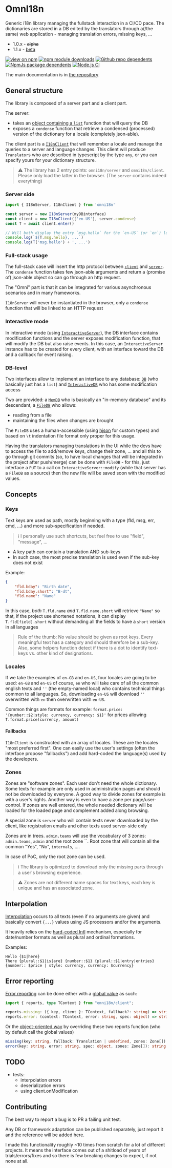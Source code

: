 # OmnI18n

Generic i18n library managing the fullstack interaction in a CI/CD pace. The dictionaries are stored in a DB edited by the translators through a(/the same) web application - managing translation errors, missing keys, ...

- 1.0.x - ~~alpha~~
- 1.1.x - [beta](https://www.youtube.com/watch?v=1gSZfX91zYk)

[![view on npm](https://badgen.net/npm/v/omni18n)](https://www.npmjs.org/package/omni18n)
[![npm module downloads](https://badgen.net/npm/dt/omni18n)](https://www.npmjs.org/package/omni18n)
[![Github repo dependents](https://badgen.net/github/dependents-repo/emedware/omni18n)](https://github.com/emedware/omni18n/network/dependents?dependent_type=REPOSITORY)
[![NpmJs package dependents](https://badgen.net/github/dependents-pkg/emedware/omni18n)](https://github.com/emedware/omni18n/network/dependents?dependent_type=PACKAGE)
[![Node.js CI](https://github.com/emedware/omni18n/actions/workflows/node.js.yml/badge.svg)](https://github.com/emedware/omni18n/actions/workflows/node.js.yml)

<!-- [![Coverage Status](https://coveralls.io/repos/github/emedware/omni18n/badge.svg)](https://coveralls.io/github/emedware/omni18n) -->

<!-- https://www.npmjs.com/package/country-code-to-flag-emoji -->

The main documentation is in [the repository](./docs/README.md)

## General structure

The library is composed of a server part and a client part.

The server:

- takes an [object containing a `list`](./docs/db.md) function that will query the DB
- exposes a `condense` function that retrieve a condensed (processed) version of the dictionary for a locale (completely json-able).

The client part is a [`I18nClient`](./docs/client.md) that will remember a locale and manage the queries to a server and language changes.
This client will produce `Translator`s who are described in typescript by the type `any`, or you can specify yours for your dictionary structure.

> :warning: The library has 2 entry points: `omni18n/server` and `omni18n/client`. Please only load the latter in the browser. (The `server` contains indeed everything)

### Server side

```ts
import { I18nServer, I18nClient } from 'omni18n'

const server = new I18nServer(myDBinterface)
const client = new I18nClient(['en-US'], server.condense)
const T = await client.enter()

// Will both display the entry `msg.hello` for the `en-US` (or `en`) locale
console.log(`${T.msg.hello}, ...`)
console.log(T('msg.hello') + ', ...')
```

### Full-stack usage

The full-stack case will insert the http protocol between [`client`](./docs/client.md) and [`server`](./docs/server.md). The `condense` function takes few json-able arguments and return a (promise of) json-able object so can go through an http request.

The "Omni" part is that it can be integrated for various asynchronous scenarios and in many frameworks.

`I18nServer` will never be instantiated in the browser, only a `condense` function that will be linked to an HTTP request

### Interactive mode

In interactive mode (using [`InteractiveServer`](./docs/server.md#interactiveserver)), the DB interface contains modification functions and the server exposes modification function, that will modify the DB but also raise events. In this case, an `InteractiveServer` instance has to be created for every client, with an interface toward the DB and a callback for event raising.

### DB-level

Two interfaces allow to implement an interface to any database: [`DB`](./docs/db.md) (who basically just has a `list`) and [`InteractiveDB`](./docs/db.md#interactivedb) who has some modification access

Two are provided: a [`MemDB`](./docs/db.md#memdb) who is basically an "in-memory database" and its descendant, a [`FileDB`](./docs/db.md#filedb) who allows:

- reading from a file
- maintaining the files when changes are brought

The `FileDB` uses a human-accessible (using [hjson](https://www.npmjs.com/package/hjson) for custom types) and based on `\t` indentation file format only proper for this usage.

Having the translators managing translations in the UI while the devs have to access the file to add/remove keys, change their zone, ... and all this to go through git commits (so, to have local changes that will be integrated in the project after push/merge) can be done with `FileDB` - for this, just interface a `PUT` to a call on `InteractiveServer::modify` (while that server has a `FileDB` as a source) then the new file will be saved soon with the modified values.

## Concepts

### Keys

Text keys are used as path, mostly beginning with a type (fld, msg, err, cmd, ...) and more sub-specification if needed.

> :information_source: I personally use such shortcuts, but feel free to use "field", "message", ...

- A key path can contain a translation AND sub-keys
- In such case, the most precise translation is used even if the sub-key does not exist

Example:

```json
{
	"fld.bday": "Birth date",
	"fld.bday.short": "B-dt",
	"fld.name": "Name"
}
```

In this case, _both_ `T.fld.name` _and_ `T.fld.name.short` will retrieve `"Name"` so that, if the project use shortened notations, it can display `T.fld[field].short` without demanding all the fields to have a `short` version in all languages

> Rule of the thumb: No value should be given as root keys. Every meaningful text has a category and should therefore be a sub-key. Also, some helpers function detect if there is a dot to identify text-keys vs. other kind of designations.

### Locales

If we take the examples of `en-GB` and `en-US`, four locales are going to be used: `en-GB` and `en-US` of course, `en` who will take care of all the common english texts and `''` (the empty-named local) who contains technical things common to all languages.
So, downloading `en-US` will download `''` overwritten with `en` then overwritten with `en-US`.

Common things are formats for example: `format.price: '{number::$2|style: currency, currency: $1}'` for prices allowing `T.format.price(currency, amount)`

#### Fallbacks

`I18nClient` is constructed with an array of locales. These are the locales "most preferred first". One can easily use the user's settings (often the interface propose "fallbacks") and add hard-coded the language(s) used by the developers.

### Zones

Zones are "software zones". Each user don't need the whole dictionary. Some texts for example are only used in administration pages and should not be downloaded by everyone.
A good way to divide zones for example is with a user's rights. Another way is even to have a zone per page/user-control. If zones are well entered, the whole needed dictionary will be loaded for the loaded page and complement added along browsing.

A special zone is `server` who will contain texts never downloaded by the client, like registration emails and other texts used server-side only

Zones are in trees. `admin.teams` will use the vocabulary of 3 zones: `admin.teams`, `admin` and the root zone ``.
Root zone that will contain all the common "Yes", "No", `internals`, ....

In case of PoC, only the root zone can be used.

> :information_source: The library is optimized to download only the missing parts through a user's browsing experience.

> :warning: Zones are not different name spaces for text keys, each key is unique and has an associated zone.

## Interpolation

[Interpolation](./docs/interpolation.md) occurs to all texts (even if no arguments are given) and basically convert `{...}` values using JS processors and/or the arguments.

It heavily relies on the [hard-coded Intl](https://developer.mozilla.org/en-US/docs/Web/JavaScript/Reference/Global_Objects/Intl) mechanism, especially for date/number formats as well as plural and ordinal formations.

Examples:

```
Hello {$1|here}
There {plural::$1|is|are} {number::$1} {plural::$1|entry|entries}
{number:: $price | style: currency, currency: $currency}
```

## Error reporting

[Error reporting](./docs/client.md#reports) can be done either with a [global value](./docs/client.md#global-reporting) as such:

```ts
import { reports, type TContext } from "omni18n/client";

reports.missing: ({ key, client }: TContext, fallback?: string) => string
reports.error: (context: TContext, error: string, spec: object) => string
```

Or the [object-oriented way](./docs/client.md#oo-reporting) by overriding these two reports function (who by default call the global values)

```ts
missing(key: string, fallback: Translation | undefined, zones: Zone[]): string
error(key: string, error: string, spec: object, zones: Zone[]): string
```

## TODO

- tests:
  - interpolation errors
  - deserialization errors
  - using client.onModification

## Contributing

The best way to report a bug is to PR a failing unit test.

Any DB or framework adaptation can be published separately, just report it and the reference will be added here.

I made this functionality roughly ~10 times from scratch for a lot of different projects. It means the interface comes out of a shitload of years of trials/errors/fixes and so there is few breaking changes to expect, if not none at all.
